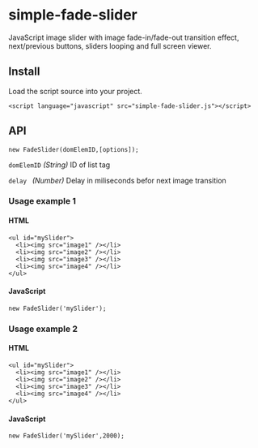 # simple-fade-slider
JavaScript image slider with image fade-in/fade-out transition effect, next/previous buttons, sliders looping and full screen viewer.

## Install
Load the script source into your project.
```
<script language="javascript" src="simple-fade-slider.js"></script>
```
## API
```
new FadeSlider(domElemID,[options]);
```
`domElemID` *(String)* ID of list tag

`delay ` *(Number)*  Delay in miliseconds befor next image transition

### Usage example 1

#### HTML
```
<ul id="mySlider">
  <li><img src="image1" /></li>
  <li><img src="image2" /></li>
  <li><img src="image3" /></li>
  <li><img src="image4" /></li>
</ul>
```
#### JavaScript
```
new FadeSlider('mySlider');
```
### Usage example 2
#### HTML
```
<ul id="mySlider">
  <li><img src="image1" /></li>
  <li><img src="image2" /></li>
  <li><img src="image3" /></li>
  <li><img src="image4" /></li>
</ul>
```
#### JavaScript
```
new FadeSlider('mySlider',2000);
```
